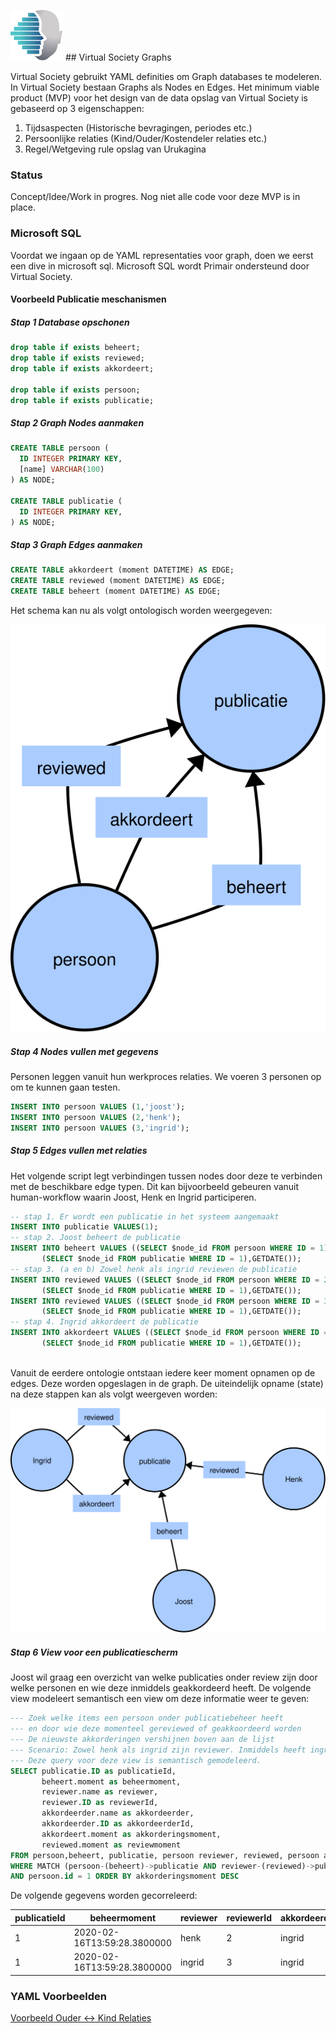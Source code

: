 ![logo](./doc/img/logo.svg) ## Virtual Society Graphs

Virtual Society gebruikt YAML definities om Graph databases te modeleren. In Virtual Society bestaan Graphs als Nodes en Edges.
Het minimum viable product (MVP) voor het design van de data opslag van Virtual Society is gebaseerd op 3 eigenschappen:

1. Tijdsaspecten (Historische bevragingen, periodes etc.)
2. Persoonlijke relaties (Kind/Ouder/Kostendeler relaties etc.)
3. Regel/Wetgeving rule opslag van Urukagina

### Status

Concept/Idee/Work in progres. Nog niet alle code voor deze MVP is in place.

### Microsoft SQL 

Voordat we ingaan op de YAML representaties voor graph, doen we eerst een dive in microsoft sql. Microsoft SQL wordt Primair
ondersteund door Virtual Society.

#### Voorbeeld Publicatie meschanismen

##### Stap 1 Database opschonen

```SQL
drop table if exists beheert;
drop table if exists reviewed;
drop table if exists akkordeert;

drop table if exists persoon;
drop table if exists publicatie;
```
##### Stap 2 Graph Nodes aanmaken

```SQL
CREATE TABLE persoon (
  ID INTEGER PRIMARY KEY,
  [name] VARCHAR(100)
) AS NODE;

CREATE TABLE publicatie (
  ID INTEGER PRIMARY KEY,
) AS NODE;
```

##### Stap 3 Graph Edges aanmaken

```SQL
CREATE TABLE akkordeert (moment DATETIME) AS EDGE;
CREATE TABLE reviewed (moment DATETIME) AS EDGE;
CREATE TABLE beheert (moment DATETIME) AS EDGE;
```

Het schema kan nu als volgt ontologisch worden weergegeven:

![logo](./doc/img/publicatie.svg)

##### Stap 4 Nodes vullen met gegevens

Personen leggen vanuit hun werkproces relaties. We voeren 3 personen op om te kunnen gaan testen.

```SQL
INSERT INTO persoon VALUES (1,'joost');
INSERT INTO persoon VALUES (2,'henk');
INSERT INTO persoon VALUES (3,'ingrid');
```

##### Stap 5 Edges vullen met relaties

Het volgende script legt verbindingen tussen nodes door deze te verbinden met de beschikbare edge typen.
Dit kan bijvoorbeeld gebeuren vanuit human-workflow waarin Joost, Henk en Ingrid participeren.

```SQL
-- stap 1. Er wordt een publicatie in het systeem aangemaakt
INSERT INTO publicatie VALUES(1);
-- stap 2. Joost beheert de publicatie
INSERT INTO beheert VALUES ((SELECT $node_id FROM persoon WHERE ID = 1), 
       (SELECT $node_id FROM publicatie WHERE ID = 1),GETDATE());
-- stap 3. (a en b) Zowel henk als ingrid reviewen de publicatie
INSERT INTO reviewed VALUES ((SELECT $node_id FROM persoon WHERE ID = 2), 
       (SELECT $node_id FROM publicatie WHERE ID = 1),GETDATE());
INSERT INTO reviewed VALUES ((SELECT $node_id FROM persoon WHERE ID = 3), 
       (SELECT $node_id FROM publicatie WHERE ID = 1),GETDATE());
-- stap 4. Ingrid akkordeert de publicatie
INSERT INTO akkordeert VALUES ((SELECT $node_id FROM persoon WHERE ID = 3), 
       (SELECT $node_id FROM publicatie WHERE ID = 1),GETDATE());
       

```

Vanuit de eerdere ontologie ontstaan iedere keer moment opnamen op de edges. Deze worden opgeslagen in de graph.
De uiteindelijk opname (state) na deze stappen kan als volgt weergeven worden:

![logo](./doc/img/publicatie-state.svg)

##### Stap 6 View voor een publicatiescherm

Joost wil graag een overzicht van welke publicaties onder review zijn door welke personen en wie deze inmiddels geakkordeerd heeft.
De volgende view modeleert semantisch een view om deze informatie weer te geven:

```SQL
--- Zoek welke items een persoon onder publicatiebeheer heeft 
--- en door wie deze momenteel gereviewed of geakkoordeerd worden
--- De nieuwste akkorderingen vershijnen boven aan de lijst
--- Scenario: Zowel henk als ingrid zijn reviewer. Inmiddels heeft ingrid een akkordering gegeven
--- Deze query voor deze view is semantisch gemodeleerd.
SELECT publicatie.ID as publicatieId,
       beheert.moment as beheermoment, 
       reviewer.name as reviewer,
       reviewer.ID as reviewerId,
       akkordeerder.name as akkordeerder,
       akkordeerder.ID as akkordeerderId,
       akkordeert.moment as akkorderingsmoment,
       reviewed.moment as reviewmoment
FROM persoon,beheert, publicatie, persoon reviewer, reviewed, persoon akkordeerder, akkordeert
WHERE MATCH (persoon-(beheert)->publicatie AND reviewer-(reviewed)->publicatie AND akkordeerder-(akkordeert)->publicatie)
AND persoon.id = 1 ORDER BY akkorderingsmoment DESC
```

De volgende gegevens worden gecorreleerd:

|       publicatieId    |             beheermoment          |             reviewer    |             reviewerId    |             akkordeerder    |             akkordeerderId    |             akkorderingsmoment    |             reviewmoment                      |
|-----------------------|-----------------------------------|-------------------------|---------------------------|-----------------------------|-------------------------------|-----------------------------------|-----------------------------------------------|
|          1            |    2020-02-16T13:59:28.3800000    |    henk                 |    2                      |    ingrid                   |    3                          |    2020-02-16T13:59:28.4030000    |    2020-02-16T13:59:28.3900000                |
|    1                  |    2020-02-16T13:59:28.3800000    |    ingrid               |    3                      |    ingrid                   |    3                          |    2020-02-16T13:59:28.4030000    |    2020-02-16T13:59:28.3970000                |

### YAML Voorbeelden

[Voorbeeld Ouder <-> Kind Relaties](./doc/kind-ouder-relaties.md)

